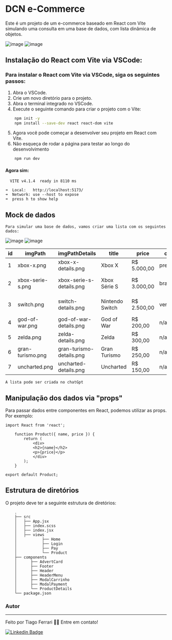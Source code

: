 
# DCN e-Commerce

Este é um projeto de um e-commerce baseado em React com Vite simulando uma consulta em uma base de dados, com lista dinâmica de objetos.

![image](https://img.shields.io/badge/React-20232A?style=for-the-badge&logo=react&logoColor=61DAFB)
![image](https://img.shields.io/badge/React_Router-CA4245?style=for-the-badge&logo=react-router&logoColor=white)

## Instalação do React com Vite via VSCode:

### Para instalar o React com Vite via VSCode, siga os seguintes passos:
    
1. Abra o VSCode.
2. Crie um novo diretório para o projeto.
3. Abra o terminal integrado no VSCode.
4. Execute o seguinte comando para criar o projeto com o Vite:


```bash 
    npm init -y
    npm install --save-dev react react-dom vite

```
5. Agora você pode começar a desenvolver seu projeto em React com Vite.
6. Não esqueça de rodar a página para testar ao longo do desenvolvimento
```bash
    npm run dev

```
#### Agora sim:

      VITE v4.1.4  ready in 8110 ms

    ➜  Local:   http://localhost:5173/
    ➜  Network: use --host to expose
    ➜  press h to show help


    
## Mock de dados
    Para simular uma base de dados, vamos criar uma lista com os seguintes dados:

![image](https://img.shields.io/badge/Xbox-107C10?style=for-the-badge&logo=xbox&logoColor=white)
![image](https://img.shields.io/badge/Nintendo_Switch-E60012?style=for-the-badge&logo=nintendo-switch&logoColor=white)

| id | imgPath          | imgPathDetails           | title           | price       | color    | category  | description             |
|----|------------------|--------------------------|-----------------|-------------|----------|-----------|-------------------------|
| 1  | xbox-x.png       | xbox-x-details.png       | Xbox X          | R$ 5.000,00 | preto    | videogame | Console Xbox X          |
| 2  | xbox-serie-s.png | xbox-serie-s-details.png | Xbox Série S    | R$ 3.000,00 | branco   | videogame | Console Xbox Série S    |
| 3  | switch.png       | switch-details.png       | Nintendo Switch | R$ 2.500,00 | vermelho | videogame | Console Nintendo Switch |
| 4  | god-of-war.png   | god-of-war-details.png   | God of War      | R$ 200,00   | n/a      | jogo      | Jogo God of War         |
| 5  | zelda.png        | zelda-details.png        | Zelda           | R$ 300,00   | n/a      | jogo      | Jogo Zelda              |
| 6  | gran-turismo.png | gran-turismo-details.png | Gran Turismo    | R$ 250,00   | n/a      | jogo      | Jogo Gran Turismo       |
| 7  | uncharted.png    | uncharted-details.png    | Uncharted       | R$ 150,00   | n/a      | jogo      | Jogo Uncharted          |

    A lista pode ser criada no chatGpt


## Manipulação dos dados via "props"
Para passar dados entre componentes em React, podemos utilizar as props. Por exemplo:

    import React from 'react';

        function Product({ name, price }) {
            return (
                <div>
                <h2>{name}</h2>
                <p>{price}</p>
                </div>
            );
        }

    export default Product;

## Estrutura de diretórios
O projeto deve ter a seguinte estrutura de diretórios:

```
    .
    ├── src
    │   ├── App.jsx
    │   ├── index.scss
    │   ├── index.jsx
    │   ├── views
    │           ├── Home
    │           ├── Login
    │           ├── Pay
    │           └── Product
    ├── components
    │      ├── AdvertCard
    │      ├── Footer
    │      ├── Header
    │      ├── HeaderMenu
    │      ├── ModalCarrinho
    │      ├── ModalPayment
    │      └── ProductDetails
    └── package.json
```


### Autor
---





Feito por Tiago Ferrari 👋🏽 Entre em contato!

[![Linkedin Badge](https://img.shields.io/badge/-Tiago-blue?style=flat-square&logo=Linkedin&logoColor=white&link=https://www.linkedin.com/in/tiago-projects/)](https://www.linkedin.com/in/tiago-projects/) 
